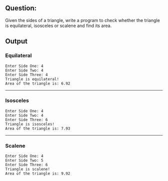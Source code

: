 ## Question:
Given the sides of a triangle, write a program to check whether the triangle is equilateral, isosceles or scalene and find its area.

## Output
### Equilateral
```
Enter Side One: 4
Enter Side Two: 4
Enter Side Three: 4
Triangle is equilateral!
Area of the triangle is: 6.92

```

---

### Isosceles
```
Enter Side One: 4
Enter Side Two: 4
Enter Side Three: 6
Triangle is isosceles!
Area of the triangle is: 7.93

```

---

### Scalene
```
Enter Side One: 4
Enter Side Two: 5
Enter Side Three: 6
Triangle is scalene!
Area of the triangle is: 9.92
```
